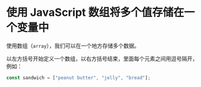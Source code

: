 # 使用 JavaScript 数组将多个值存储在一个变量中

使用数组（`array`），我们可以在一个地方存储多个数据。

以左方括号开始定义一个数组，以右方括号结束，里面每个元素之间用逗号隔开，例如：

```javascript
const sandwich = ["peanut butter", "jelly", "bread"];
```